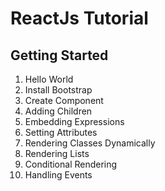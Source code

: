 # ReactJs Tutorial

## Getting Started

1. Hello World
2. Install Bootstrap
3. Create Component
4. Adding Children
5. Embedding Expressions
6. Setting Attributes
7. Rendering Classes Dynamically
8. Rendering Lists
9. Conditional Rendering
10. Handling Events

